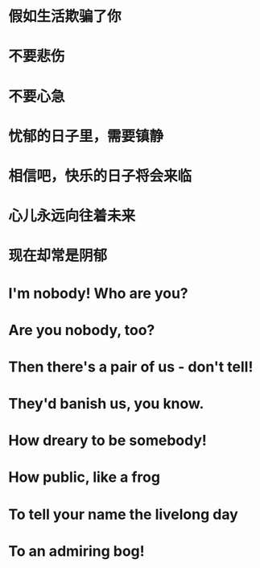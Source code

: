 # 假如生活欺骗了你

# 不要悲伤

# 不要心急

# 忧郁的日子里，需要镇静

# 相信吧，快乐的日子将会来临

# 心儿永远向往着未来

# 现在却常是阴郁

# I'm nobody! Who are you?
# Are you nobody, too?
# Then there's a pair of us - don't tell!
# They'd banish us, you know.

# How dreary to be somebody!
# How public, like a frog
# To tell your name the livelong day
# To an admiring bog!